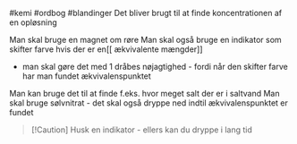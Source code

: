 #kemi #ordbog #blandinger 
Det bliver brugt til at finde koncentrationen af en opløsning

Man skal bruge en magnet om røre
Man skal også bruge en indikator som skifter farve hvis der er en[[ ækvivalente mængder]]
- man skal gøre det med 1 dråbes nøjagtighed - fordi når den skifter farve har man fundet ækvivalenspunktet

Man kan bruge det til at finde f.eks. hvor meget salt der er i saltvand
Man skal bruge sølvnitrat - det skal også dryppe ned
	indtil ækvivalenspunktet er fundet

>[!Caution] Husk en indikator - ellers kan du dryppe i lang tid

